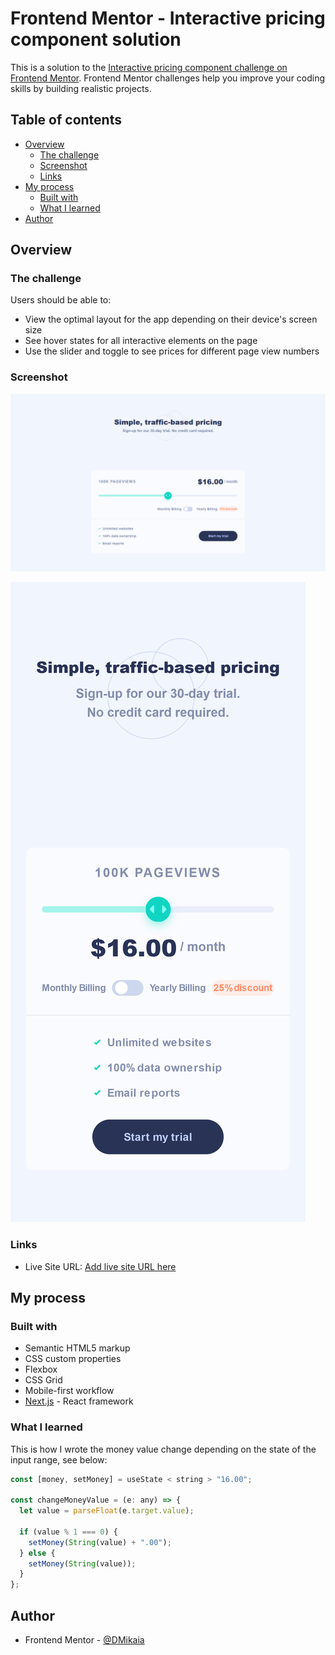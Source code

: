 # Frontend Mentor - Interactive pricing component solution

This is a solution to the [Interactive pricing component challenge on Frontend Mentor](https://www.frontendmentor.io/challenges/interactive-pricing-component-t0m8PIyY8). Frontend Mentor challenges help you improve your coding skills by building realistic projects.

## Table of contents

- [Overview](#overview)
  - [The challenge](#the-challenge)
  - [Screenshot](#screenshot)
  - [Links](#links)
- [My process](#my-process)
  - [Built with](#built-with)
  - [What I learned](#what-i-learned)
- [Author](#author)

## Overview

### The challenge

Users should be able to:

- View the optimal layout for the app depending on their device's screen size
- See hover states for all interactive elements on the page
- Use the slider and toggle to see prices for different page view numbers

### Screenshot

![Desktop-version](./public/screenshots/Desktop-version.png)

![Mobile-version](./public/screenshots/Mobile-version.png)

### Links

- Live Site URL: [Add live site URL here](https://your-live-site-url.com)

## My process

### Built with

- Semantic HTML5 markup
- CSS custom properties
- Flexbox
- CSS Grid
- Mobile-first workflow
- [Next.js](https://nextjs.org/) - React framework

### What I learned

This is how I wrote the money value change depending on the state of the input range, see below:

```js
const [money, setMoney] = useState < string > "16.00";

const changeMoneyValue = (e: any) => {
  let value = parseFloat(e.target.value);

  if (value % 1 === 0) {
    setMoney(String(value) + ".00");
  } else {
    setMoney(String(value));
  }
};
```

## Author

- Frontend Mentor - [@DMikaia](https://www.frontendmentor.io/profile/DMikaia)
